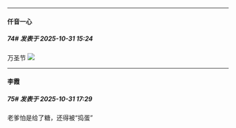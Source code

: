 ﻿
*****

####  仟音一心  
##### 74#       发表于 2025-10-31 15:24

万圣节
<img src="https://p.sda1.dev/28/9cbb243aaa0189230119890fac4c87c7/image.jpg" referrerpolicy="no-referrer">


*****

####  李霞  
##### 75#       发表于 2025-10-31 17:29

老爹怕是给了糖，还得被“捣蛋”

